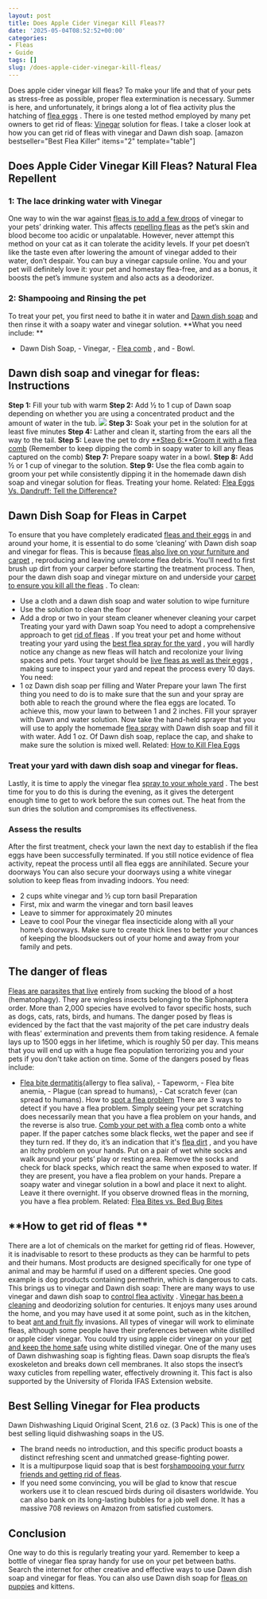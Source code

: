 ```yaml
---
layout: post
title: Does Apple Cider Vinegar Kill Fleas??
date: '2025-05-04T08:52:52+00:00'
categories:
- Fleas
- Guide
tags: []
slug: /does-apple-cider-vinegar-kill-fleas/
---
```


Does apple cider vinegar kill fleas? To make your life and that of your pets as stress-free as possible, proper flea extermination is necessary.
Summer is here, and unfortunately, it brings along a lot of flea activity plus the hatching of
[flea eggs](https://pestpolicy.com/what-do-flea-eggs-look-like/)
.
There is one tested method employed by many pet owners to get rid of fleas:
[Vinegar](https://www.pacificcollege.edu/news/blog/2015/04/25/what-does-apple-cider-vinegar-not-do)
solution for fleas. I take a closer look at how you can get rid of fleas with vinegar and Dawn dish soap.
[amazon bestseller="Best Flea Killer" items="2" template="table"]
## Does Apple Cider Vinegar Kill Fleas? Natural Flea Repellent
### 1: The lace drinking water with Vinegar
One way to win the war against
[fleas is to add a few drops](https://pestpolicy.com/best-flea-drops-for-cats/)
of vinegar to your pets’ drinking water. This affects
[repelling fleas](https://pestpolicy.com/flea-repellent-for-humans/)
as the pet’s skin and blood become too acidic or unpalatable.
However, never attempt this method on your cat as it can tolerate the acidity levels.
If your pet doesn’t like the taste even after lowering the amount of vinegar added to their water, don’t despair.
You can buy a vinegar capsule online. You and your pet will definitely love it: your pet and homestay flea-free, and as a bonus, it boosts the pet’s immune system and also acts as a deodorizer.
### 2: Shampooing and Rinsing the pet
To treat your pet, you first need to bathe it in water and
[Dawn dish soap](https://pestpolicy.com/dawn-dish-soap-for-fleas/)
and then rinse it with a soapy water and vinegar solution.
**What you need include: **
- Dawn Dish Soap, - Vinegar, -
[Flea comb](https://pestpolicy.com/best-flea-combs-for-dogs/)
, and - Bowl.
## **Dawn dish soap and vinegar for fleas: Instructions**
**Step 1:**
Fill your tub with warm
**Step 2:**
Add ½ to 1 cup of Dawn soap depending on whether you are using a concentrated product and the amount of water in the tub.
![](/assets/img/img/)
**Step 3:**
Soak your pet in the solution for at least five minutes
**Step 4:**
Lather and clean it, starting from the ears all the way to the tail.
**Step 5:**
Leave the pet to dry
[**Step 6:**Groom it with a flea comb](https://pestpolicy.com/how-to-use-a-flea-comb/)
(Remember to keep dipping the comb in soapy water to kill any fleas captured on the comb)
**Step 7:**
Prepare soapy water in a bowl.
**Step 8:**
Add ½ or 1 cup of vinegar to the solution.
**Step 9:**
Use the flea comb again to groom your pet while consistently dipping it in the homemade dawn dish soap and vinegar solution for fleas. Treating your home.
Related:
[Flea Eggs Vs. Dandruff: Tell the Difference?](https://pestpolicy.com/flea-eggs-vs-dandruff/)
## Dawn Dish Soap for Fleas in Carpet
To ensure that you have completely eradicated
[fleas and their eggs](https://pestpolicy.com/what-do-flea-eggs-look-like/)
in and around your home, it is essential to do some ‘cleaning’ with Dawn dish soap and vinegar for fleas.
This is because
[fleas also live on your furniture and carpet](https://pestpolicy.com/can-fleas-live-in-carpets/)
, reproducing and leaving unwelcome flea debris.
You'll need to first brush up dirt from your carper before starting the treatment process. Then, pour the dawn dish soap and vinegar mixture on and underside your
[carpet to ensure you kill all the fleas](https://pestpolicy.com/best-flea-carpet-powder/)
.
To clean:
- Use a cloth and a dawn dish soap and water solution to wipe furniture
- Use the solution to clean the floor
- Add a drop or two in your steam cleaner whenever cleaning your carpet
Treating your yard with Dawn soap
You need to adopt a comprehensive approach to get
[rid of fleas](https://pestpolicy.com/how-to-get-rid-of-flea-eggs-on-cats/)
. If you treat your pet and home without treating your yard using the
[best flea spray for the yard](https://pestpolicy.com/best-flea-spray-for-yard/)
, you will hardly notice any change as new fleas will hatch and recolonize your living spaces and pets.
Your target should be
[live fleas as well as their eggs](https://pestpolicy.com/can-fleas-live-on-clothes/)
, making sure to inspect your yard and repeat the process every 10 days.
You need:
- 1 oz Dawn dish soap per filling and Water
Prepare your lawn
The first thing you need to do is to make sure that the sun and your spray are both able to reach the ground where the flea eggs are located. To achieve this, mow your lawn to between 1 and 2 inches.
Fill your sprayer with Dawn and water solution.
Now take the hand-held sprayer that you will use to apply the homemade
[flea spray](https://pestpolicy.com/best-flea-spray-for-home/)
with Dawn dish soap and fill it with water. Add 1 oz. Of Dawn dish soap, replace the cap, and shake to make sure the solution is mixed well.
Related:
[How to Kill Flea Eggs](https://pestpolicy.com/how-to-kill-flea-eggs/)
### Treat your yard with dawn dish soap and vinegar for fleas.
Lastly, it is time to apply the vinegar flea
[spray to your whole yard](https://pestpolicy.com/best-mosquito-yard-spray/)
. The best time for you to do this is during the evening, as it gives the detergent enough time to get to work before the sun comes out.
The heat from the sun dries the solution and compromises its effectiveness.
### Assess the results
After the first treatment, check your lawn the next day to establish if the flea eggs have been successfully terminated.
If you still notice evidence of flea activity, repeat the process until all flea eggs are annihilated.
Secure your doorways
You can also secure your doorways using a white vinegar solution to keep fleas from invading indoors. You need:
- 2 cups white vinegar and ½ cup torn basil
Preparation
- First, mix and warm the vinegar and torn basil leaves
- Leave to simmer for approximately 20 minutes
- Leave to cool
Pour the vinegar flea insecticide along with all your home’s doorways. Make sure to create thick lines to better your chances of keeping the bloodsuckers out of your home and away from your family and pets.
## The danger of fleas
[Fleas are parasites that live](https://pestpolicy.com/can-fleas-live-in-human-hair/)
entirely from sucking the blood of a host (hematophagy). They are wingless insects belonging to the Siphonaptera order. More than 2,000 species have evolved to favor specific hosts, such as dogs, cats, rats, birds, and humans.
The danger posed by fleas is evidenced by the fact that the vast majority of the pet care industry deals with fleas' extermination and prevents them from taking residence. A female lays up to 1500 eggs in her lifetime, which is roughly 50 per day.
This means that you will end up with a huge flea population terrorizing you and your pets if you don't take action on time.
Some of the dangers posed by fleas include:
- [Flea bite dermatitis](https://pestpolicy.com/do-fleas-bite-humans/)(allergy to flea saliva), - Tapeworm, - Flea bite anemia, - Plague (can spread to humans), - Cat scratch fever (can spread to humans).
How to
[spot a flea problem](https://pestpolicy.com/where-do-fleas-hide/)
There are 3 ways to detect if you have a flea problem. Simply seeing your pet scratching does necessarily mean that you have a flea problem on your hands, and the reverse is also true.
[Comb your pet with a flea](https://pestpolicy.com/best-electronic-flea-comb/)
comb onto a white paper. If the paper catches some black flecks, wet the paper and see if they turn red. If they do, it’s an indication that it's
[flea dirt](https://pestpolicy.com/what-is-flea-dirt/)
, and you have an itchy problem on your hands.
Put on a pair of wet white socks and walk around your pets’ play or resting area. Remove the socks and check for black specks, which react the same when exposed to water. If they are present, you have a flea problem on your hands.
Prepare a soapy water and vinegar solution in a bowl and place it next to alight. Leave it there overnight. If you observe drowned fleas in the morning, you have a flea problem.
Related:
[Flea Bites vs. Bed Bug Bites](https://pestpolicy.com/flea-bites-vs-bed-bug-bites/)
## **How to get rid of fleas **
There are a lot of chemicals on the market for getting rid of fleas. However, it is inadvisable to resort to these products as they can be harmful to pets and their humans.
Most products are designed specifically for one type of animal and may be harmful if used on a different species. One good example is dog products containing permethrin, which is dangerous to cats.
This brings us to vinegar and Dawn dish soap: There are many ways to use vinegar and dawn dish soap to
[control flea activity](https://pestpolicy.com/diatomaceous-earth-for-fleas-on-cats/)
.
[Vinegar has been a cleaning](https://pestpolicy.com/dont-use-vinegar-and-baking-soda-to-clean-clogged-drains/)
and deodorizing solution for centuries.
It enjoys many uses around the home, and you may have used it at some point, such as in the kitchen, to beat
[ant and fruit fly](https://pestpolicy.com/flying-ants-vs-termites/)
invasions. All types of vinegar will work to eliminate fleas, although some people have their preferences between white distilled or apple cider vinegar.
You could try using apple cider vinegar on your
[pet and keep the home safe](https://pestpolicy.com/pet-safe-roach-killer/)
using white distilled vinegar. One of the many uses of Dawn dishwashing soap is fighting fleas. Dawn soap disrupts the flea’s exoskeleton and breaks down cell membranes.
It also stops the insect’s waxy cuticles from repelling water, effectively drowning it. This fact is also supported by the University of Florida IFAS Extension website.
## Best Selling Vinegar for Flea products
Dawn Dishwashing Liquid Original Scent, 21.6 oz. (3 Pack) This is one of the best selling liquid dishwashing soaps in the US.
- The brand needs no introduction, and this specific product boasts a distinct refreshing scent and unmatched grease-fighting power.
- It is a multipurpose liquid soap that is best for[shampooing your furry friends and getting rid of fleas](https://pestpolicy.com/best-flea-shampoo-for-dogs/).
- If you need some convincing, you will be glad to know that rescue workers use it to clean rescued birds during oil disasters worldwide.
You can also bank on its long-lasting bubbles for a job well done. It has a massive 708 reviews on Amazon from satisfied customers.
## Conclusion
One way to do this is regularly treating your yard. Remember to keep a bottle of vinegar flea spray handy for use on your pet between baths.
Search the internet for other creative and effective ways to use Dawn dish soap and vinegar for fleas. You can also use Dawn dish soap for
[fleas on puppies](https://pestpolicy.com/best-puppy-shampoo-for-fleas/)
and kittens.
